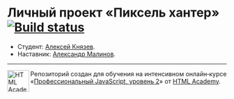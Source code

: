 # Личный проект «Пиксель хантер» [![Build status][travis-image]][travis-url]

* Студент: [Алексей Князев](https://up.htmlacademy.ru/ecmascript/6/user/332607).
* Наставник: [Александр Малинов](https://htmlacademy.ru/profile/id40204).

---

<a href="https://htmlacademy.ru/intensive/ecmascript"><img align="left" width="50" height="50" title="HTML Academy" src="https://up.htmlacademy.ru/static/img/intensive/ecmascript/logo-for-github.svg"></a>

Репозиторий создан для обучения на интенсивном онлайн‑курсе «[Профессиональный JavaScript, уровень 2](https://htmlacademy.ru/intensive/ecmascript)» от [HTML Academy](https://htmlacademy.ru).

[travis-image]: https://travis-ci.org/htmlacademy-ecmascript/332607-pixel-hunter.svg?branch=master
[travis-url]: https://travis-ci.org/htmlacademy-ecmascript/332607-pixel-hunter
